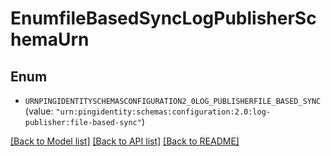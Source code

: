 # EnumfileBasedSyncLogPublisherSchemaUrn

## Enum


* `URNPINGIDENTITYSCHEMASCONFIGURATION2_0LOG_PUBLISHERFILE_BASED_SYNC` (value: `"urn:pingidentity:schemas:configuration:2.0:log-publisher:file-based-sync"`)


[[Back to Model list]](../README.md#documentation-for-models) [[Back to API list]](../README.md#documentation-for-api-endpoints) [[Back to README]](../README.md)


